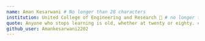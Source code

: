 ```yaml
---
name: Aman Kesarwani # No longer than 28 characters
institution: United College of Engineering and Research 🚩 # no longer than 58 characters
quote: Anyone who stops learning is old, whether at twenty or eighty. # no longer than 100 characters, avoid using quotes(") to guarantee the format remains the same.
github_user: Amankesarwani2202
---
```

